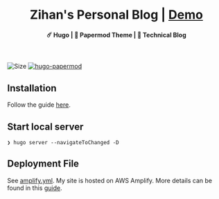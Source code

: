 <h1 align=center>Zihan's Personal Blog | <a href="https://www.guozihan.link/" rel="nofollow">Demo</a></h1>

<h4 align=center>☄️ Hugo | 🌙 Papermod Theme | 📱 Technical Blog</h4>
<br>

![Size](https://github-size-badge.herokuapp.com/21han/blog.svg)
[![hugo-papermod](https://img.shields.io/badge/Hugo--Themes-@PaperMod-blue)](https://themes.gohugo.io/themes/hugo-papermod/)

## Installation

Follow the guide [here](https://github.com/adityatelange/hugo-PaperMod/wiki/Installation).

## Start local server

```
❯ hugo server --navigateToChanged -D
```

## Deployment File

See [amplify.yml](https://github.com/21han/blog/blob/main/amplify.yml). My site is hosted on AWS Amplify. 
More details can be found in this [guide](https://www.guozihan.link/posts/hugo/deploy/).
